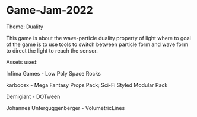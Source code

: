 # Game-Jam-2022
Theme: Duality

This game is about the wave-particle duality property of light where to goal of the game is to use tools to switch between particle form and wave form to direct the light to reach the sensor.

Assets used:

Infima Games - Low Poly Space Rocks

karboosx - Mega Fantasy Props Pack; Sci-Fi Styled Modular Pack

Demigiant - DOTween

Johannes Unterguggenberger - VolumetricLines
